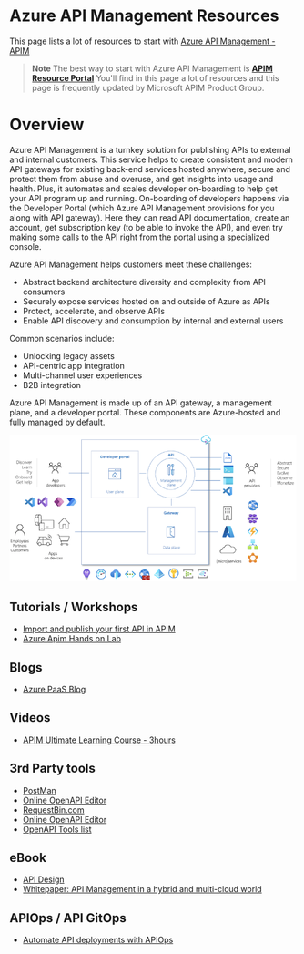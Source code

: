 # Azure API Management Resources

This page lists a lot of resources to start with [Azure API Management - APIM](https://learn.microsoft.com/en-us/azure/api-management/)


> **Note**
> The best way to start with Azure API Management is **[APIM Resource Portal](https://aka.ms/apimlove)**
> You'll find in this page a lot of resources and this page is frequently updated by Microsoft APIM Product Group.

# Overview

Azure API Management is a turnkey solution for publishing APIs to external and internal customers. This service helps to create consistent and modern API gateways for existing back-end services hosted anywhere, secure and protect them from abuse and overuse, and get insights into usage and health. Plus, it automates and scales developer on-boarding to help get your API program up and running.
On-boarding of developers happens via the Developer Portal (which Azure API Management provisions for you along with API gateway). Here they can read API documentation, create an account, get subscription key (to be able to invoke the API), and even try making some calls to the API right from the portal using a specialized console.

Azure API Management helps customers meet these challenges:
 - Abstract backend architecture diversity and complexity from API consumers
 - Securely expose services hosted on and outside of Azure as APIs
 - Protect, accelerate, and observe APIs
 - Enable API discovery and consumption by internal and external users

Common scenarios include:
 - Unlocking legacy assets
 - API-centric app integration
 - Multi-channel user experiences
 - B2B integration


Azure API Management is made up of an API gateway, a management plane, and a developer portal. These components are Azure-hosted and fully managed by default. 

![APIM Components](./media/api-management-components.png)


## Tutorials / Workshops

 - [Import and publish your first API in APIM]()
 - [Azure Apim Hands on Lab](https://azure.github.io/apim-lab/)

## Blogs

 - [Azure PaaS Blog](https://techcommunity.microsoft.com/t5/azure-paas-blog/bg-p/AzurePaaSBlog/label-name/azure%20api%20management)


## Videos

 - [APIM Ultimate Learning Course - 3hours](https://www.youtube.com/watch?v=K-tYU8GOUt0)


## 3rd Party tools

 - [PostMan](https://www.postman.com)
 - [Online OpenAPI Editor](https://editor.swagger.io/)
 - [RequestBin.com](https://requestbin.com/)
 - [Online OpenAPI Editor](https://editor.swagger.io/)
 - [OpenAPI Tools list](https://openapi.tools/)
 

## eBook

 - [API Design](https://aka.ms/api-design-ebook)
 - [Whitepaper: API Management in a hybrid and multi-cloud world](https://aka.ms/apimarc)


## APIOps / API GitOps

 - [Automate API deployments with APIOps](https://learn.microsoft.com/en-us/azure/architecture/example-scenario/devops/automated-api-deployments-apiops)

